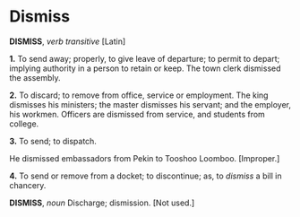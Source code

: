 # Dismiss

**DISMISS**, _verb transitive_ \[Latin\]

**1.** To send away; properly, to give leave of departure; to permit to depart; implying authority in a person to retain or keep. The town clerk dismissed the assembly.

**2.** To discard; to remove from office, service or employment. The king dismisses his ministers; the master dismisses his servant; and the employer, his workmen. Officers are dismissed from service, and students from college.

**3.** To send; to dispatch.

He dismissed embassadors from Pekin to Tooshoo Loomboo. \[Improper.\]

**4.** To send or remove from a docket; to discontinue; as, to _dismiss_ a bill in chancery.

**DISMISS**, _noun_ Discharge; dismission. \[Not used.\]